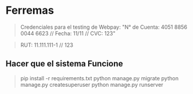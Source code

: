 # Ferremas

>Credenciales para el testing de Webpay:
> "N° de Cuenta: 4051 8856 0044 6623 // Fecha: 11/11 // CVC: 123"

>RUT: 11.111.111-1 // 123



## Hacer que el sistema Funcione
>pip install -r requirements.txt
>python manage.py migrate
>python manage.py createsuperuser
>python manage.py runserver
